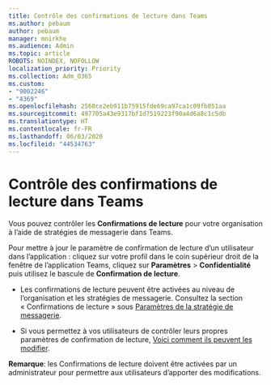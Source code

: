 ```yaml
---
title: Contrôle des confirmations de lecture dans Teams
ms.author: pebaum
author: pebaum
manager: mnirkhe
ms.audience: Admin
ms.topic: article
ROBOTS: NOINDEX, NOFOLLOW
localization_priority: Priority
ms.collection: Adm_O365
ms.custom:
- "9002246"
- "4369"
ms.openlocfilehash: 2568ce2eb911b75915fde69ca97ca1c09fb051aa
ms.sourcegitcommit: 497705a43e9317bf1d7519223f90a4d6a8c1c5db
ms.translationtype: HT
ms.contentlocale: fr-FR
ms.lasthandoff: 06/03/2020
ms.locfileid: "44534763"
---
```

# <a name="controlling-read-receipts-in-teams"></a>Contrôle des confirmations de lecture dans Teams

Vous pouvez contrôler les **Confirmations de lecture** pour votre organisation à l’aide de stratégies de messagerie dans Teams.

Pour mettre à jour le paramètre de confirmation de lecture d’un utilisateur dans l’application : cliquez sur votre profil dans le coin supérieur droit de la fenêtre de l’application Teams, cliquez sur **Paramètres** > **Confidentialité** puis utilisez le bascule de **Confirmation de lecture**.

- Les confirmations de lecture peuvent être activées au niveau de l’organisation et les stratégies de messagerie. Consultez la section « Confirmations de lecture » sous [Paramètres de la stratégie de messagerie](https://docs.microsoft.com/microsoftteams/messaging-policies-in-teams#messaging-policy-settings).

- Si vous permettez à vos utilisateurs de contrôler leurs propres paramètres de confirmation de lecture, [Voici comment ils peuvent les modifier](https://docs.microsoft.com/microsoftteams/messaging-policies-in-teams#messaging-policy-settings). 

**Remarque**: les Confirmations de lecture doivent être activées par un administrateur pour permettre aux utilisateurs d’apporter des modifications.
